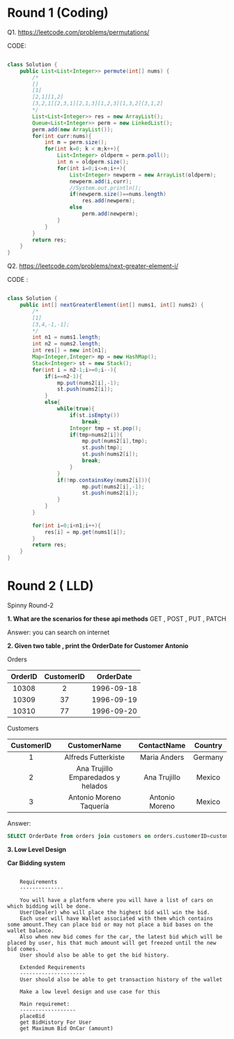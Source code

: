 # Round 1 (Coding)

Q1. https://leetcode.com/problems/permutations/

CODE:

``` java

class Solution {
    public List<List<Integer>> permute(int[] nums) {
        /*
        []
        [1]
        [2,1][1,2]
        [3,2,1][2,3,1][2,1,3][1,2,3][1,3,2][3,1,2]
        */
        List<List<Integer>> res = new ArrayList();
        Queue<List<Integer>> perm = new LinkedList();
        perm.add(new ArrayList());
        for(int curr:nums){
            int m = perm.size();
            for(int k=0; k < m;k++){
                List<Integer> oldperm = perm.poll();
                int n = oldperm.size();
                for(int i=0;i<=n;i++){
                    List<Integer> newperm = new ArrayList(oldperm);
                    newperm.add(i,curr);
                    //System.out.println();
                    if(newperm.size()==nums.length)
                        res.add(newperm);
                    else
                        perm.add(newperm);
                }
            }
        }
        return res;
    }
}

```


Q2. https://leetcode.com/problems/next-greater-element-i/

CODE :

``` java

class Solution {
    public int[] nextGreaterElement(int[] nums1, int[] nums2) {
        /*
        [1]
        [3,4,-1,-1];
        */
        int n1 = nums1.length;
        int n2 = nums2.length;
        int res[] = new int[n1];
        Map<Integer,Integer> mp = new HashMap();
        Stack<Integer> st = new Stack();
        for(int i = n2-1;i>=0;i--){
            if(i==n2-1){
                mp.put(nums2[i],-1);
                st.push(nums2[i]);
            }
            else{
                while(true){
                    if(st.isEmpty())
                        break;
                    Integer tmp = st.pop();
                    if(tmp>nums2[i]){
                        mp.put(nums2[i],tmp);
                        st.push(tmp);
                        st.push(nums2[i]);
                        break;
                    }
                }
                if(!mp.containsKey(nums2[i])){
                        mp.put(nums2[i],-1);
                        st.push(nums2[i]);
                }
            }
        }
        
        for(int i=0;i<n1;i++){
            res[i] = mp.get(nums1[i]);
        }
        return res;
    }
}

```
# Round 2 ( LLD)

Spinny Round-2

**1. What are the scenarios for these api methods**
GET , POST , PUT , PATCH

Answer: you can search on internet

**2. Given two table , print the OrderDate for Customer Antonio**

Orders

| OrderID	| CustomerID	| OrderDate	|
|:---------:|:-------------:|:---------:|
| 10308		| 2				| 1996-09-18|
| 10309		| 37			| 1996-09-19|
| 10310		| 77			| 1996-09-20|



Customers

|CustomerID	|	CustomerName							| ContactName		|	Country	|
|:---------:|:-----------------------------------------:|:-----------------:|:---------:|
|1			|	Alfreds Futterkiste						| Maria Anders		|	Germany	|
|2			|	Ana Trujillo Emparedados y helados		| Ana Trujillo		|	Mexico	|
|3			|	Antonio Moreno Taquería					| Antonio Moreno	|	Mexico	|


Answer: 
``` sql
SELECT OrderDate from orders join customers on orders.customerID=customers.customerId where customers.ContactName like 'Antonio%'

```

**3. Low Level Design** 

**Car Bidding system**

``` text

	Requirements
	--------------

	You will have a platform where you will have a list of cars on which bidding will be done.
	User(Dealer) who will place the highest bid will win the bid.
	Each user will have Wallet associated with them which contains some amount.They can place bid or may not place a bid bases on the wallet balance.
	Also when new bid comes for the car, the latest bid which will be placed by user, his that much amount will get freezed until the new bid comes.
	User should also be able to get the bid history.
	
	Extended Requirements
	---------------------
	User should also be able to get transaction history of the wallet

	Make a low level design and use case for this

	Main requiremet:
	------------------
	placeBid
	get BidHistory For User
	get Maximum Bid OnCar (amount)

```
